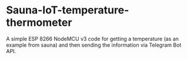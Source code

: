 # Sauna-IoT-temperature-thermometer
A simple ESP 8266 NodeMCU v3 code for getting a temperature (as an example from sauna) and then sending the information via Telegram Bot API.
